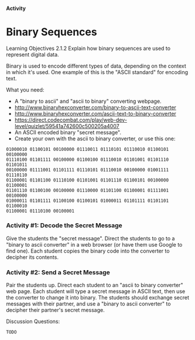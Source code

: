 #### Activity
# Binary Sequences
 
Learning Objectives
2.1.2 Explain how binary sequences are used to represent digital data.
 
Binary is used to encode different types of data, depending on the context in which it's used. One example of this is the "ASCII standard" for encoding text. 
 
What you need:
 
- A "binary to ascii" and "ascii to binary" converting webpage.
 - http://www.binaryhexconverter.com/binary-to-ascii-text-converter
 - http://www.binaryhexconverter.com/ascii-text-to-binary-converter
 - https://direct.codecombat.com/play/web-dev-level/quizlet/59541a742600c500205a4007
- An ASCII encoded binary "secret message". 
 - Create your own with the ascii to binary converter, or use this one:
```
01000010 01100101 00100000 01110011 01110101 01110010 01100101 00100000
01110100 01101111 00100000 01100100 01110010 01101001 01101110 01101011
00100000 01111001 01101111 01110101 01110010 00100000 01001111 01110110
01100001 01101100 01110100 01101001 01101110 01100101 00100000 01100001
01101110 01100100 00100000 01110000 01101100 01100001 01111001 00100000
01000011 01101111 01100100 01100101 01000011 01101111 01101101 01100010
01100001 01110100 00100001
```
 
### Activity #1: Decode the Secret Message
 
Give the students the "secret message".
Direct the students to go to a "binary to ascii converter" in a web browser (or have them use Google to find one).
Each student copies the binary code into the converter to decipher its contents.
 
### Activity #2: Send a Secret Message
 
Pair the students up.
Direct each student to an "ascii to binary converter" web page.
Each student will type a secret message in ASCII text, then use the converter to change it into binary.
The students should exchange secret messages with their partner, and use a "binary to ascii converter" to decipher their partner's secret message.
	
 
Discussion Questions:
 
	TODO
